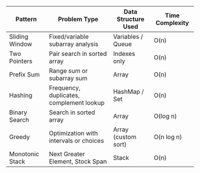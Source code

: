 | Pattern         | Problem Type                             | Data Structure Used | Time Complexity |
| --------------- | ---------------------------------------- | ------------------- | --------------- |
| Sliding Window  | Fixed/variable subarray analysis         | Variables / Queue   | O(n)            |
| Two Pointers    | Pair search in sorted array              | Indexes only        | O(n)            |
| Prefix Sum      | Range sum or subarray sum                | Array               | O(n)            |
| Hashing         | Frequency, duplicates, complement lookup | HashMap / Set       | O(n)            |
| Binary Search   | Search in sorted array                   | Array               | O(log n)        |
| Greedy          | Optimization with intervals or choices   | Array (custom sort) | O(n log n)      |
| Monotonic Stack | Next Greater Element, Stock Span         | Stack               | O(n)            |
